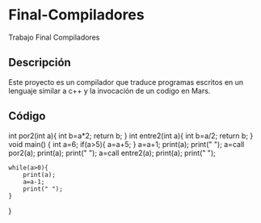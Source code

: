 # Final-Compiladores
Trabajo Final Compiladores
## Descripción
Este proyecto es un compilador que traduce programas escritos en un lenguaje similar a c++ y la invocación de un codigo en Mars.

## Código
int por2(int a){
	int b=a*2;
	return b;
}
int entre2(int a){
	int b=a/2;
	return b;
}
void main()
{
	int a=6;
	if(a>5){
		a=a+5;
	}
    a=a+1;
    print(a);
    print(" ");
   	a=call por2(a);
   	print(a);
   	print(" ");
   	a=call entre2(a);
   	print(a);
   	print(" ");

   	while(a>0){
   		print(a);
   		a=a-1;
   		print(" ");
   	}
}
